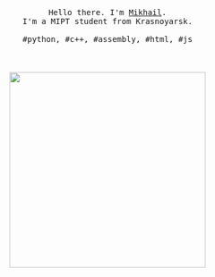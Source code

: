<p align="center">
  <br>
  <br>
  <br>
  <samp>
    Hello there. I'm <a href="https://shishqa.xyz">Mikhail</a>.<br>
    I'm a MIPT student from Krasnoyarsk.<br>
    <br>
    #python, #c++, #assembly, #html, #js
  </samp>
  <br>
  <br>
  <br>
  <br>
  <img src="" width="350" />
</p>
